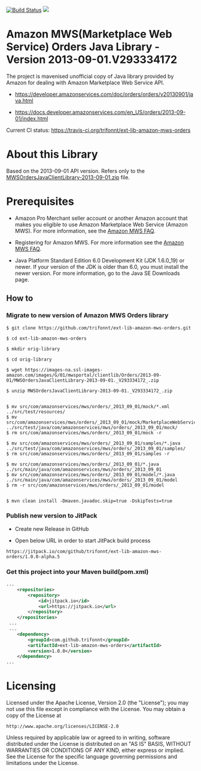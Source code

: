 [![Build Status](https://travis-ci.org/trifonnt/ext-lib-amazon-mws-orders.png?branch=master)](https://travis-ci.org/trifonnt/ext-lib-amazon-mws-orders)
[![](https://jitpack.io/v/trifonnt/ext-lib-amazon-mws-orders.svg)](https://jitpack.io/#trifonnt/ext-lib-amazon-mws-orders)


Amazon MWS(Marketplace Web Service) Orders Java Library - Version 2013-09-01.V293334172
=============================================================================== 
The project is mavenised unofficial copy of Java library provided by Amazon for dealing with Amazon Marketplace Web Service API.

 - https://developer.amazonservices.com/doc/orders/orders/v20130901/java.html

 - https://docs.developer.amazonservices.com/en_US/orders/2013-09-01/index.html

Current CI status: https://travis-ci.org/trifonnt/ext-lib-amazon-mws-orders



About this Library
=============================================================================== 

Based on the 2013-09-01 API version.
Refers only to the [MWSOrdersJavaClientLibrary-2013-09-01.zip](https://images-na.ssl-images-amazon.com/images/G/01/mwsportal/clientlib/Orders/2013-09-01/MWSOrdersJavaClientLibrary-2013-09-01._V293334172_.zip) file.


Prerequisites
=============================================================================== 

- Amazon Pro Merchant seller account or another Amazon account that makes you eligible to use Amazon Marketplace Web Service (Amazon MWS). For more information, see the [Amazon MWS FAQ](https://developer.amazonservices.com/gp/mws/faq.html).

- Registering for Amazon MWS. For more information see the [Amazon MWS FAQ](https://developer.amazonservices.com/gp/mws/faq.html).

- Java Platform Standard Edition 6.0 Development Kit (JDK 1.6.0_19) or newer. If your version of the JDK is older than 6.0, you must install the newer version. For more information, go to the Java SE Downloads page. 


## How to

### Migrate to new version of Amazon MWS Orders library
```shell
$ git clone https://github.com/trifonnt/ext-lib-amazon-mws-orders.git

$ cd ext-lib-amazon-mws-orders

$ mkdir orig-library

$ cd orig-library

$ wget https://images-na.ssl-images-amazon.com/images/G/01/mwsportal/clientlib/Orders/2013-09-01/MWSOrdersJavaClientLibrary-2013-09-01._V293334172_.zip

$ unzip MWSOrdersJavaClientLibrary-2013-09-01._V293334172_.zip


$ mv src/com/amazonservices/mws/orders/_2013_09_01/mock/*.xml ../src/test/resources/
$ mv src/com/amazonservices/mws/orders/_2013_09_01/mock/MarketplaceWebServiceOrdersMock.java ../src/test/java/com/amazonservices/mws/orders/_2013_09_01/mock/
$ rm src/com/amazonservices/mws/orders/_2013_09_01/mock -r

$ mv src/com/amazonservices/mws/orders/_2013_09_01/samples/*.java ../src/test/java/com/amazonservices/mws/orders/_2013_09_01/samples/
$ rm src/com/amazonservices/mws/orders/_2013_09_01/samples -r

$ mv src/com/amazonservices/mws/orders/_2013_09_01/*.java ../src/main/java/com/amazonservices/mws/orders/_2013_09_01
$ mv src/com/amazonservices/mws/orders/_2013_09_01/model/*.java ../src/main/java/com/amazonservices/mws/orders/_2013_09_01/model
$ rm -r src/com/amazonservices/mws/orders/_2013_09_01/model


$ mvn clean install -Dmaven.javadoc.skip=true -DskipTests=true
```

### Publish new version to JitPack

 - Create new Release in GitHub

 - Open below URL in order to start JitPack build process

```shell
https://jitpack.io/com/github/trifonnt/ext-lib-amazon-mws-orders/1.0.0-alpha.5
```

### Get this project into your Maven build(pom.xml)
```xml
...
	<repositories>
		<repository>
		    <id>jitpack.io</id>
		    <url>https://jitpack.io</url>
		</repository>
	</repositories>
 ...
 ...
 	<dependency>
	    <groupId>com.github.trifonnt</groupId>
	    <artifactId>ext-lib-amazon-mws-orders</artifactId>
	    <version>1.0.0</version>
	</dependency>
...
```

Licensing
=============================================================================== 

Licensed under the Apache License, Version 2.0 (the "License");
you may not use this file except in compliance with the License.
You may obtain a copy of the License at

    http://www.apache.org/licenses/LICENSE-2.0

Unless required by applicable law or agreed to in writing, software
distributed under the License is distributed on an "AS IS" BASIS,
WITHOUT WARRANTIES OR CONDITIONS OF ANY KIND, either express or implied.
See the License for the specific language governing permissions and
limitations under the License.

